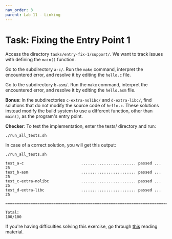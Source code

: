 ```yaml
---
nav_order: 3
parent: Lab 11 - Linking
---
```


# Task: Fixing the Entry Point 1

Access the directory `tasks/entry-fix-1/support/`.
We want to track issues with defining the `main()` function.

Go to the subdirectory `a-c/`.
Run the `make` command, interpret the encountered error, and resolve it by editing the `hello.c` file.

Go to the subdirectory `b-asm/`.
Run the `make` command, interpret the encountered error, and resolve it by editing the `hello.asm` file.

**Bonus**: In the subdirectories `c-extra-nolibc/` and `d-extra-libc/`, find solutions that do not modify the source code of `hello.c`.
These solutions instead modify the build system to use a different function, other than `main()`, as the program's entry point.

**Checker**: To test the implementation, enter the tests/ directory and run:

```
./run_all_tests.sh
```

In case of a correct solution, you will get this output:

```
./run_all_tests.sh 

test_a-c                         ........................ passed ...  25
test_b-asm                       ........................ passed ...  25
test_c-extra-nolibc              ........................ passed ...  25
test_d-extra-libc                ........................ passed ...  25

========================================================================

Total:                                                            100/100
```

If you're having difficulties solving this exercise, go through [this](../../reading/linking.md) reading material.
